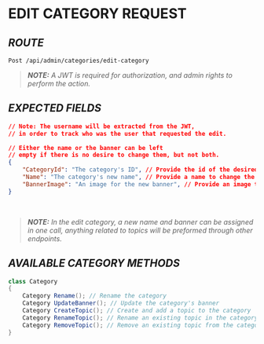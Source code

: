 # EDIT CATEGORY REQUEST

## *ROUTE*

```http
Post /api/admin/categories/edit-category
```

>***NOTE:** A JWT is required for authorization, and admin rights to perform the action.*

## *EXPECTED FIELDS*

```json
// Note: The username will be extracted from the JWT,
// in order to track who was the user that requested the edit.

// Either the name or the banner can be left
// empty if there is no desire to change them, but not both.
{
    "CategoryId": "The category's ID", // Provide the id of the desired category
    "Name": "The category's new name", // Provide a name to change the name of the category
    "BannerImage": "An image for the new banner", // Provide an image to update the banner of the category
}
```

</br>

> ***NOTE:** In the edit category, a new name and banner can be assigned in one call, anything related to topics will be preformed through other endpoints.*

## *AVAILABLE CATEGORY METHODS*

```cs
class Category
{
    Category Rename(); // Rename the category
    Category UpdateBanner(); // Update the category's banner
    Category CreateTopic(); // Create and add a topic to the category
    Category RenameTopic(); // Rename an existing topic in the category
    Category RemoveTopic(); // Remove an existing topic from the category
}
```
